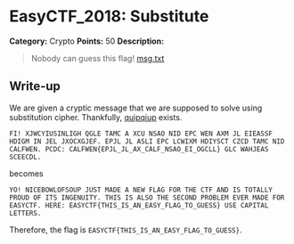 # EasyCTF_2018: Substitute

**Category:** Crypto
**Points:** 50
**Description:**

>Nobody can guess this flag! [msg.txt](https://cdn.easyctf.com/0319d3ca4ab453b77c4bccd017185596583e20c0657bbd9ae45dab364045b4b5_msg.txt)

## Write-up
We are given a cryptic message that we are supposed to solve using substitution cipher. Thankfully, [quipqiup](https://quipqiup.com/) exists.

    FI! XJWCYIUSINLIGH QGLE TAMC A XCU NSAO NID EPC WEN AXM JL EIEASSF HDIGM IN JEL JXOCXGJEF. EPJL JL ASLI EPC LCWIXM HDIYSCT CZCD TAMC NID CALFWEN. PCDC: CALFWEN{EPJL_JL_AX_CALF_NSAO_EI_OGCLL} GLC WAHJEAS SCEECDL.

becomes

    YO! NICEBOWLOFSOUP JUST MADE A NEW FLAG FOR THE CTF AND IS TOTALLY PROUD OF ITS INGENUITY. THIS IS ALSO THE SECOND PROBLEM EVER MADE FOR EASYCTF. HERE: EASYCTF{THIS_IS_AN_EASY_FLAG_TO_GUESS} USE CAPITAL LETTERS.

Therefore, the flag is `EASYCTF{THIS_IS_AN_EASY_FLAG_TO_GUESS}`.
